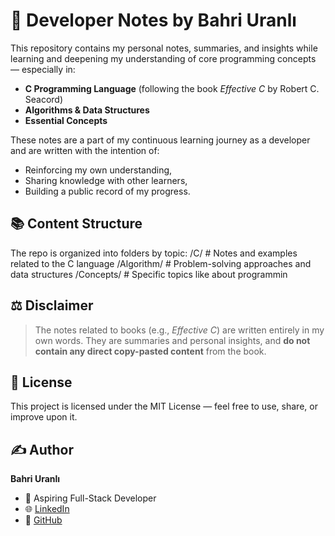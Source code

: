 # 🧠 Developer Notes by Bahri Uranlı

This repository contains my personal notes, summaries, and insights while learning and deepening my understanding of core programming concepts — especially in:

- **C Programming Language** (following the book *Effective C* by Robert C. Seacord)
- **Algorithms & Data Structures**
- **Essential Concepts**

These notes are a part of my continuous learning journey as a developer and are written with the intention of:
- Reinforcing my own understanding,
- Sharing knowledge with other learners,
- Building a public record of my progress.

## 📚 Content Structure

The repo is organized into folders by topic:
/C/ # Notes and examples related to the C language
/Algorithm/ # Problem-solving approaches and data structures
/Concepts/ # Specific topics like about programmin

## ⚖️ Disclaimer

> The notes related to books (e.g., *Effective C*) are written entirely in my own words. They are summaries and personal insights, and **do not contain any direct copy-pasted content** from the book.  

## 📌 License

This project is licensed under the MIT License — feel free to use, share, or improve upon it.

## ✍️ Author

**Bahri Uranlı**  
- 💼 Aspiring Full-Stack Developer  
- 🌐 [LinkedIn](https://www.linkedin.com/in/bahri-uranl%C4%B1-035318213/) 
- 🐙 [GitHub](https://github.com/Devxbu)  
